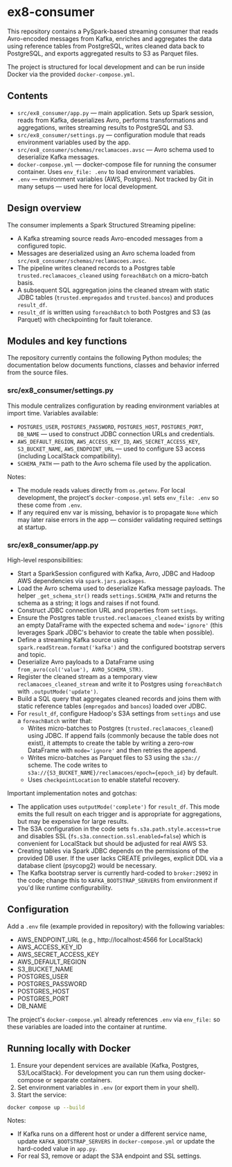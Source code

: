 # ex8-consumer

This repository contains a PySpark-based streaming consumer that reads Avro-encoded messages from Kafka, enriches and aggregates the data using reference tables from PostgreSQL, writes cleaned data back to PostgreSQL, and exports aggregated results to S3 as Parquet files.

The project is structured for local development and can be run inside Docker via the provided `docker-compose.yml`.

## Contents

- `src/ex8_consumer/app.py` — main application. Sets up Spark session, reads from Kafka, deserializes Avro, performs transformations and aggregations, writes streaming results to PostgreSQL and S3.
- `src/ex8_consumer/settings.py` — configuration module that reads environment variables used by the app.
- `src/ex8_consumer/schemas/reclamacoes.avsc` — Avro schema used to deserialize Kafka messages.
- `docker-compose.yml` — docker-compose file for running the consumer container. Uses `env_file: .env` to load environment variables.
- `.env` — environment variables (AWS, Postgres). Not tracked by Git in many setups — used here for local development.

## Design overview

The consumer implements a Spark Structured Streaming pipeline:

- A Kafka streaming source reads Avro-encoded messages from a configured topic.
- Messages are deserialized using an Avro schema loaded from `src/ex8_consumer/schemas/reclamacoes.avsc`.
- The pipeline writes cleaned records to a Postgres table `trusted.reclamacoes_cleaned` using `foreachBatch` on a micro-batch basis.
- A subsequent SQL aggregation joins the cleaned stream with static JDBC tables (`trusted.empregados` and `trusted.bancos`) and produces `result_df`.
- `result_df` is written using `foreachBatch` to both Postgres and S3 (as Parquet) with checkpointing for fault tolerance.

## Modules and key functions

The repository currently contains the following Python modules; the documentation below documents functions, classes and behavior inferred from the source files.

### src/ex8_consumer/settings.py

This module centralizes configuration by reading environment variables at import time. Variables available:

- `POSTGRES_USER`, `POSTGRES_PASSWORD`, `POSTGRES_HOST`, `POSTGRES_PORT`, `DB_NAME` — used to construct JDBC connection URLs and credentials.
- `AWS_DEFAULT_REGION`, `AWS_ACCESS_KEY_ID`, `AWS_SECRET_ACCESS_KEY`, `S3_BUCKET_NAME`, `AWS_ENDPOINT_URL` — used to configure S3 access (including LocalStack compatibility).
- `SCHEMA_PATH` — path to the Avro schema file used by the application.

Notes:
- The module reads values directly from `os.getenv`. For local development, the project's `docker-compose.yml` sets `env_file: .env` so these come from `.env`.
- If any required env var is missing, behavior is to propagate `None` which may later raise errors in the app — consider validating required settings at startup.

### src/ex8_consumer/app.py

High-level responsibilities:

- Start a SparkSession configured with Kafka, Avro, JDBC and Hadoop AWS dependencies via `spark.jars.packages`.
- Load the Avro schema used to deserialize Kafka message payloads. The helper `_get_schema_str()` reads `settings.SCHEMA_PATH` and returns the schema as a string; it logs and raises if not found.
- Construct JDBC connection URL and properties from `settings`.
- Ensure the Postgres table `trusted.reclamacoes_cleaned` exists by writing an empty DataFrame with the expected schema and `mode='ignore'` (this leverages Spark JDBC's behavior to create the table when possible).
- Define a streaming Kafka source using `spark.readStream.format('kafka')` and the configured bootstrap servers and topic.
- Deserialize Avro payloads to a DataFrame using `from_avro(col('value'), AVRO_SCHEMA_STR)`.
- Register the cleaned stream as a temporary view `reclamacoes_cleaned_stream` and write it to Postgres using `foreachBatch` with `.outputMode('update')`.
- Build a SQL query that aggregates cleaned records and joins them with static reference tables (`empregados` and `bancos`) loaded over JDBC.
- For `result_df`, configure Hadoop's S3A settings from `settings` and use a `foreachBatch` writer that:
  - Writes micro-batches to Postgres (`trusted.reclamacoes_cleaned`) using JDBC. If append fails (commonly because the table does not exist), it attempts to create the table by writing a zero-row DataFrame with `mode='ignore'` and then retries the append.
  - Writes micro-batches as Parquet files to S3 using the `s3a://` scheme. The code writes to `s3a://{S3_BUCKET_NAME}/reclamacoes/epoch={epoch_id}` by default.
  - Uses `checkpointLocation` to enable stateful recovery.

Important implementation notes and gotchas:

- The application uses `outputMode('complete')` for `result_df`. This mode emits the full result on each trigger and is appropriate for aggregations, but may be expensive for large results.
- The S3A configuration in the code sets `fs.s3a.path.style.access=true` and disables SSL (`fs.s3a.connection.ssl.enabled=false`) which is convenient for LocalStack but should be adjusted for real AWS S3.
- Creating tables via Spark JDBC depends on the permissions of the provided DB user. If the user lacks CREATE privileges, explicit DDL via a database client (psycopg2) would be necessary.
- The Kafka bootstrap server is currently hard-coded to `broker:29092` in the code; change this to `KAFKA_BOOTSTRAP_SERVERS` from environment if you'd like runtime configurability.

## Configuration

Add a `.env` file (example provided in repository) with the following variables:

- AWS_ENDPOINT_URL (e.g., http://localhost:4566 for LocalStack)
- AWS_ACCESS_KEY_ID
- AWS_SECRET_ACCESS_KEY
- AWS_DEFAULT_REGION
- S3_BUCKET_NAME
- POSTGRES_USER
- POSTGRES_PASSWORD
- POSTGRES_HOST
- POSTGRES_PORT
- DB_NAME

The project's `docker-compose.yml` already references `.env` via `env_file:` so these variables are loaded into the container at runtime.

## Running locally with Docker

1. Ensure your dependent services are available (Kafka, Postgres, S3/LocalStack). For development you can run them using docker-compose or separate containers.
2. Set environment variables in `.env` (or export them in your shell).
3. Start the service:

```bash
docker compose up --build
```

Notes:
- If Kafka runs on a different host or under a different service name, update `KAFKA_BOOTSTRAP_SERVERS` in `docker-compose.yml` or update the hard-coded value in `app.py`.
- For real S3, remove or adapt the S3A endpoint and SSL settings.